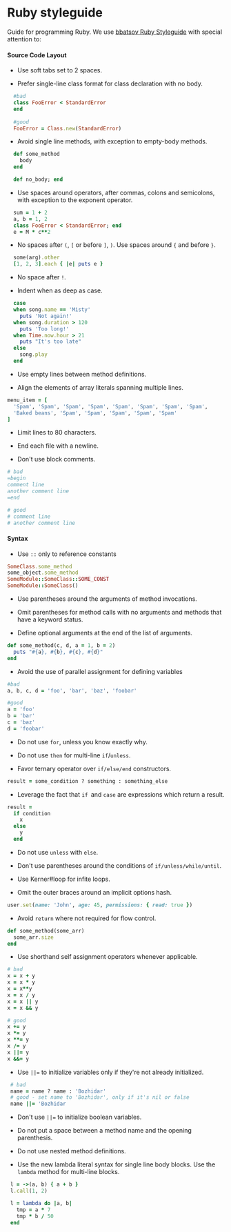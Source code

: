 # Ruby styleguide

Guide for programming Ruby.
We use [bbatsov Ruby Styleguide](https://github.com/bbatsov/ruby-style-guide) with special attention to:

#### Source Code Layout

  - Use soft tabs set to 2 spaces.

  - Prefer single-line class format for class declaration with no body.

  ```ruby
    #bad   
    class FooError < StandardError
    end
    
    #good
    FooError = Class.new(StandardError)
  ```

  - Avoid single line methods, with exception to empty-body methods.

  ```ruby
    def some_method
      body
    end

    def no_body; end
  ```

  - Use spaces around operators, after commas, colons and semicolons, with exception to the exponent operator.

  ```ruby
    sum = 1 + 2
    a, b = 1, 2
    class FooError < StandardError; end
    e = M * c**2
  ```

  - No spaces after `(`, `[` or before `]`, `)`. Use spaces around `{` and before `}`. 

  ```ruby
    some(arg).other
    [1, 2, 3].each { |e| puts e }
  ```

  - No space after `!`.

  - Indent when as deep as case.

  ```ruby
    case
    when song.name == 'Misty'
      puts 'Not again!'
    when song.duration > 120
      puts 'Too long!'
    when Time.now.hour > 21
      puts "It's too late"
    else
      song.play
    end
  ```

  - Use empty lines between method definitions.

  - Align the elements of array literals spanning multiple lines.

  ```ruby
  menu_item = [
    'Spam', 'Spam', 'Spam', 'Spam', 'Spam', 'Spam', 'Spam', 'Spam',
    'Baked beans', 'Spam', 'Spam', 'Spam', 'Spam', 'Spam'
  ]
  ```

  - Limit lines to 80 characters.
 
  - End each file with a newline.

  - Don't use block comments.

  ```ruby
  # bad
  =begin
  comment line
  another comment line
  =end

  # good
  # comment line
  # another comment line
  ```

#### Syntax

  - Use `::` only to reference constants

  ```ruby
  SomeClass.some_method
  some_object.some_method
  SomeModule::SomeClass::SOME_CONST
  SomeModule::SomeClass()
  ```

  - Use parentheses around the arguments of method invocations.

  - Omit parentheses for method calls with no arguments and methods that have a keyword status.

  - Define optional arguments at the end of the list of arguments. 

  ```ruby
  def some_method(c, d, a = 1, b = 2)
    puts "#{a}, #{b}, #{c}, #{d}"
  end
  ```

  - Avoid the use of parallel assignment for defining variables

  ```ruby
  #bad
  a, b, c, d = 'foo', 'bar', 'baz', 'foobar'

  #good
  a = 'foo'
  b = 'bar'
  c = 'baz'
  d = 'foobar'
  ```

  - Do not use `for`, unless you know exactly why.

  - Do not use `then` for multi-line `if`/`unless`.

  - Favor ternary operator over `if/else/end` constructors.

  ```ruby
  result = some_condition ? something : something_else
  ```

  -  Leverage the fact that `if `and `case` are expressions which return a result.

  ```ruby
  result =
    if condition
      x
    else
      y
    end
  ```

  - Do not use `unless` with `else`.

  - Don't use parentheses around the conditions of `if/unless/while/until`.

  - Use  Kerner#loop for infite loops.

  - Omit the outer braces around an implicit options hash.

  ```ruby
  user.set(name: 'John', age: 45, permissions: { read: true })
  ```

  - Avoid `return` where not required for flow control.

  ```ruby
  def some_method(some_arr)
    some_arr.size
  end
  ```

  - Use shorthand self assignment operators whenever applicable.

  ```ruby
  # bad
  x = x + y
  x = x * y
  x = x**y
  x = x / y
  x = x || y
  x = x && y

  # good
  x += y
  x *= y
  x **= y
  x /= y
  x ||= y
  x &&= y
  ```

  - Use `||=` to initialize variables only if they're not already initialized.
 
 ```ruby
  # bad
  name = name ? name : 'Bozhidar'
  # good - set name to 'Bozhidar', only if it's nil or false
  name ||= 'Bozhidar
 ```
 
- Don't use `||=` to initialize boolean variables.
 
- Do not put a space between a method name and the opening parenthesis.
 
- Do not use nested method definitions.
 
- Use the new lambda literal syntax for single line body blocks. Use the `lambda` method for multi-line blocks.

 ```ruby
  l = ->(a, b) { a + b }
  l.call(1, 2)

  l = lambda do |a, b|
    tmp = a * 7
    tmp * b / 50
  end
 ```

